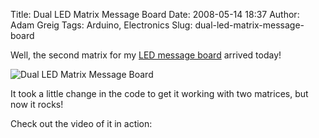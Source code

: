 Title: Dual LED Matrix Message Board
Date: 2008-05-14 18:37
Author: Adam Greig
Tags: Arduino, Electronics
Slug: dual-led-matrix-message-board

Well, the second matrix for my [LED message board][] arrived today!

![Dual LED Matrix Message Board](http://static.flickr.com/2243/2492602720_6b8e9090cc_m.jpg)

It took a little change in the code to get it working with two matrices,
but now it rocks!

Check out the video of it in action:  

<object width="425" height="355"><param name="movie" value="http://www.youtube.com/v/C1xpVda6cBo&amp;hl=en"></param><param name="wmode" value="transparent"></param><embed src="http://www.youtube.com/v/C1xpVda6cBo&amp;hl=en" type="application/x-shockwave-flash" wmode="transparent" width="425" height="355"></embed></object>

  [LED message board]: http://negativeacknowledge.com/2008/03/12/led-matrix-controller/

